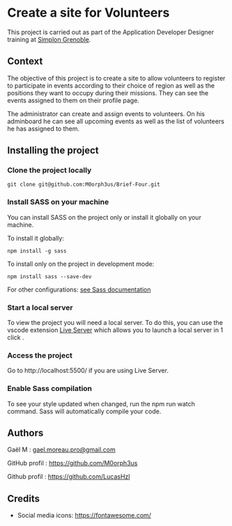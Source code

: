 # Create a site for Volunteers

This project is carried out as part of the Application Developer Designer training at [Simplon Grenoble](https://simplon.co/).

## Context

The objective of this project is to create a site to allow volunteers to register to participate in events according to their choice of region as well as the positions they want to occupy during their missions.
They can see the events assigned to them on their profile page.

The administrator can create and assign events to volunteers.
On his adminboard he can see all upcoming events as well as the list of volunteers he has assigned to them.

## Installing the project

### Clone the project locally

```
git clone git@github.com:M0orph3us/Brief-Four.git
```

### Install SASS on your machine

You can install SASS on the project only or install it globally on your machine.

To install it globally:

```
npm install -g sass

```

To install only on the project in development mode:

```
npm install sass --save-dev

```

For other configurations: [see Sass documentation](https://sass-lang.com/install/)

### Start a local server

To view the project you will need a local server. To do this, you can use the vscode extension [Live Server](https://marketplace.visualstudio.com/items?itemName=ritwickdey.LiveServer&ssr=false#review-details) which allows you to launch a local server in 1 click .

### Access the project

Go to http://localhost:5500/ if you are using Live Server.

### Enable Sass compilation

To see your style updated when changed, run the npm run watch command. Sass will automatically compile your code.

## Authors

Gaël M : gael.moreau.pro@gmail.com

GitHub profil : https://github.com/M0orph3us

Github profil : https://github.com/LucasHzl

## Credits

- Social media icons: https://fontawesome.com/

